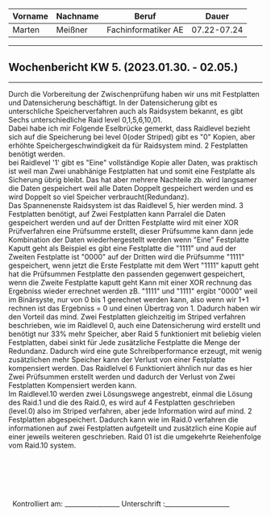 #

| Vorname | Nachname | Beruf | Dauer |
|---|---|---|---|
|Marten| Meißner|Fachinformatiker AE|07.22-07.24|
---

## Wochenbericht KW 5.  (2023.01.30. - 02.05.)

---
Durch die Vorbereitung der Zwischenprüfung haben wir uns mit Festplatten und Datensicherung beschäftigt.
In der Datensicherung gibt es unterschliche Speicherverfahren auch als Raidsystem bekannt, es gibt Sechs unterschiedliche Raid level 0,1,5,6,10,01.     
Dabei habe ich mir Folgende Eselbrücke gemerkt, dass Raidlevel bezieht sich auf die Speicherung bei level 0(oder Striped) gibt es "0" Kopien, aber erhöhte Speichergeschwindigkeit da für Raidsystem mind. 2 Festplatten benötigt werden.       
bei Raidlevel '1' gibt es "Eine" vollständige Kopie aller Daten, was praktisch ist weil man Zwei unabhänige Festplatten hat und somit eine Festplatte als Sicherung übrig bleibt. 
Das hat aber mehrere Nachteile zb. wird langsamer die Daten gespeichert weil alle Daten Doppelt gespeichert werden und es wird Doppelt so viel Speicher verbraucht(Redundanz).      
Das Spannenenste Raidsystem ist das Raidlevel 5, hier werden mind. 3 Festplatten benötigt, auf Zwei Festplatten kann Parralel die Daten gespeichert werden und auf der Dritten Festplatte wird mit einer XOR Prüfverfahren eine Prüfsumme erstellt, dieser Prüfsumme kann dann jede Kombination der Daten wiederhergestellt werden wenn "Eine" Festplatte Kaputt geht als Beispiel es gibt eine Festplatte die "1111" und aud der Zweiten Festplatte ist "0000" auf der Dritten wird die Prüfsumme "1111" gespeichert, wenn jetzt die Erste Festplatte mit dem Wert "1111" kaputt geht hat die Prüfsummen Festplatte den passenden gegenwert gespeichert, wenn die Zweite Festplatte kaputt geht Kann mit einer XOR rechnung das Ergebniss wieder errechnet werden zB. "1111" und "1111" ergibt "0000" weil im Binärsyste, nur von 0 bis 1 gerechnet werden kann, also wenn wir 1+1 rechnen ist das Ergebniss = 0 und einen Übertrag von 1.
Dadurch haben wir den Vorteil das mind. Zwei Festplatten gleichzeitig im Striped verfahren beschrieben, wie im Raidlevel 0, auch eine Datensicherung wird erstellt und benötigt nur 33% mehr Speicher, aber Raid 5 funktioniert mit beliebig vielen Festplatten, dabei sinkt für Jede zusätzliche Festplatte die Menge der Redundanz. Dadurch wird eine gute Schreibperformance erzeugt, mit wenig zusätzlichen mehr Speicher kann der Verlust von einer Festplatte kompensiert werden.
Das Raidlelvel 6 Funktioniert ähnlich nur das es hier Zwei Prüfsummen erstellt werden und dadurch der Verlust von Zwei Festplatten Kompensiert werden kann.     
Im Raidlevel.10 werden zwei Lösungswege angestrebt, einmal die Lösung des Raid.1 und die des Raid.0, 
es wird auf 4 Festplatten geschrieben (level.0) also im Striped verfahren, aber jede Information wird auf mind. 2 Festplatten abgespeichert. Dadurch kann wie im Raid.0 verfahren die informationen auf zwei Festplatten aufgeteilt und zusätzlich eine Kopie auf einer jeweils weiteren geschrieben.
Raid 01 ist die umgekehrte Reiehenfolge vom Raid.10 system.

&nbsp;
\
\
\
\
\
&nbsp;
Kontrolliert am: _________________ Unterschrift  :____________________
